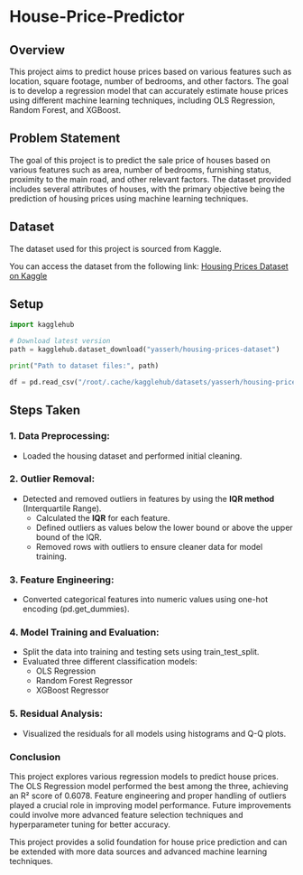 # House-Price-Predictor

## Overview

This project aims to predict house prices based on various features such as location, square footage, number of bedrooms, and other factors. The goal is to develop a regression model that can accurately estimate house prices using different machine learning techniques, including OLS Regression, Random Forest, and XGBoost.

## Problem Statement

The goal of this project is to predict the sale price of houses based on various features such as area, number of bedrooms, furnishing status, proximity to the main road, and other relevant factors. The dataset provided includes several attributes of houses, with the primary objective being the prediction of housing prices using machine learning techniques.

## Dataset
The dataset used for this project is sourced from Kaggle.

You can access the dataset from the following link:
[Housing Prices Dataset on Kaggle](https://www.kaggle.com/datasets/yasserh/housing-prices-dataset/data)

## Setup

```python
import kagglehub

# Download latest version
path = kagglehub.dataset_download("yasserh/housing-prices-dataset")

print("Path to dataset files:", path)

df = pd.read_csv("/root/.cache/kagglehub/datasets/yasserh/housing-prices-dataset/versions/1/Housing.csv")

```

## Steps Taken

### 1. Data Preprocessing:
- Loaded the housing dataset and performed initial cleaning.

### 2. Outlier Removal:
- Detected and removed outliers in features by using the **IQR method** (Interquartile Range).
  - Calculated the **IQR** for each feature.
  - Defined outliers as values below the lower bound or above the upper bound of the IQR.
  - Removed rows with outliers to ensure cleaner data for model training.

### 3. Feature Engineering:
- Converted categorical features into numeric values using one-hot encoding (pd.get_dummies).

### 4. Model Training and Evaluation:
- Split the data into training and testing sets using train_test_split.
- Evaluated three different classification models:
  - OLS Regression
  - Random Forest Regressor
  - XGBoost Regressor
 
### 5. Residual Analysis:

- Visualized the residuals for all models using histograms and Q-Q plots.


### Conclusion
This project explores various regression models to predict house prices. The OLS Regression model performed the best among the three, achieving an R² score of 0.6078. Feature engineering and proper handling of outliers played a crucial role in improving model performance. Future improvements could involve more advanced feature selection techniques and hyperparameter tuning for better accuracy.

This project provides a solid foundation for house price prediction and can be extended with more data sources and advanced machine learning techniques.
